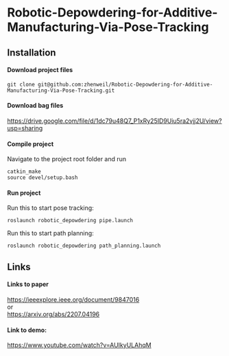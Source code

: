 # Robotic-Depowdering-for-Additive-Manufacturing-Via-Pose-Tracking

## Installation
#### Download project files
```
git clone git@github.com:zhenweil/Robotic-Depowdering-for-Additive-Manufacturing-Via-Pose-Tracking.git
```
#### Download bag files
https://drive.google.com/file/d/1dc79u48Q7_P1xRy25ID9Uiu5ra2vjj2U/view?usp=sharing

#### Compile project
Navigate to the project root folder and run
```
catkin_make
source devel/setup.bash
```
#### Run project
Run this to start pose tracking:
```
roslaunch robotic_depowdering pipe.launch
```
Run this to start path planning:
```
roslaunch robotic_depowdering path_planning.launch
```
## Links
#### Links to paper
https://ieeexplore.ieee.org/document/9847016 <br />
or <br />
https://arxiv.org/abs/2207.04196

#### Link to demo:
https://www.youtube.com/watch?v=AUIkyULAhqM 
